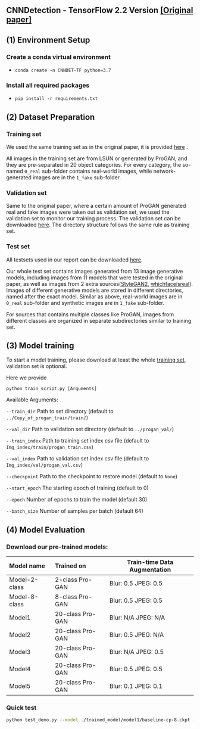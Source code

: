 ## CNNDetection - TensorFlow 2.2 Version [[Original paper]](https://openaccess.thecvf.com/content_CVPR_2020/html/Wang_CNN-Generated_Images_Are_Surprisingly_Easy_to_Spot..._for_Now_CVPR_2020_paper.html)



## (1) Environment Setup

### Create a conda virtual environment

-  `conda create -n CNNDET-TF python=3.7 `

### Install all required packages

- `pip install -r requirements.txt`

## (2) Dataset Preparation

### Training set

We used the same training set as in the original paper, it is provided [here](https://drive.google.com/file/d/1iVNBV0glknyTYGA9bCxT_d0CVTOgGcKh/view?usp=sharing) .

All images in the training set are from LSUN or generated by ProGAN, and they are pre-separated in 20 object categories. For every category, the so-named `0_real` sub-folder contains real-world images, while network-generated images are in the `1_fake` sub-folder.

### Validation set

Same to the original paper, where a certain amount of ProGAN generated real and fake images were taken out as validation set, we used the validation set to monitor our training process. The validation set can be downloaded [here](https://drive.google.com/file/d/1FU7xF8Wl_F8b0tgL0529qg2nZ_RpdVNL/view?usp=sharing). The directory structure follows the same rule as training set.

### Test set

All testsets used in our report can be downloaded [here](https://drive.google.com/file/d/1z_fD3UKgWQyOTZIBbYSaQ-hz4AzUrLC1/view?usp=sharing).

Our whole test set contains images generated from 13 image generative models, including images from 11 models that were tested in the original paper, as well as images from 2 extra sources([StyleGAN2](https://github.com/NVlabs/stylegan2), [whichfaceisreal](https://www.whichfaceisreal.com/)). Images of different generative models are stored in different directories, named after the exact model. Similar as above, real-world images are in `0_real` sub-folder and synthetic images are in `1_fake` sub-folder.

For sources that contains multiple classes like ProGAN, images from different classes are organized in separate subdirectories similar to training set.

## (3) Model training
To start a model training, please download at least the whole [training set](https://drive.google.com/file/d/1iVNBV0glknyTYGA9bCxT_d0CVTOgGcKh/view?usp=sharing), validation set is optional.

Here we provide 
```
python train_script.py [Arguments] 
```
Available Arguments:

```--train_dir``` Path to set directory (default to `../Copy_of_progan_train/train/`)

```--val_dir``` Path to validation set directory (default to `../progan_val/`)

```--train_index``` Path to training set index csv file (default to `Img_index/train/progan_train.csv`)

```--val_index``` Path to validation set index csv file (default to `Img_index/val/progan_val.csv`)

```--checkpoint``` Path to the checkpoint to restore model (default to `None`)

```--start_epoch``` The starting epoch of training (default to 0)

```--epoch``` Number of epochs to train the model (default 30)

```--batch_size``` Number of samples per batch (default 64)


## (4) Model Evaluation

### Download our pre-trained models:

| Model name    | Trained on       | Train-time Data Augmentation |
| :------------ | :--------------- | ---------------------------- |
| Model-2-class | 2-class Pro-GAN  | Blur: 0.5         JPEG: 0.5  |
| Model-8-class | 8-class Pro-GAN  | Blur: 0.5         JPEG: 0.5  |
| Model1        | 20-class Pro-GAN | Blur: N/A        JPEG: N/A   |
| Model2        | 20-class Pro-GAN | Blur: 0.5         JPEG: N/A  |
| Model3        | 20-class Pro-GAN | Blur: N/A        JPEG: 0.5   |
| Model4        | 20-class Pro-GAN | Blur: 0.5         JPEG: 0.5  |
| Model5        | 20-class Pro-GAN | Blur: 0.1         JPEG: 0.1  |

### Quick test

```bash
python test_demo.py --model ./trained_model/model1/baseline-cp-8.ckpt --image ./demo_images/real.png
```


